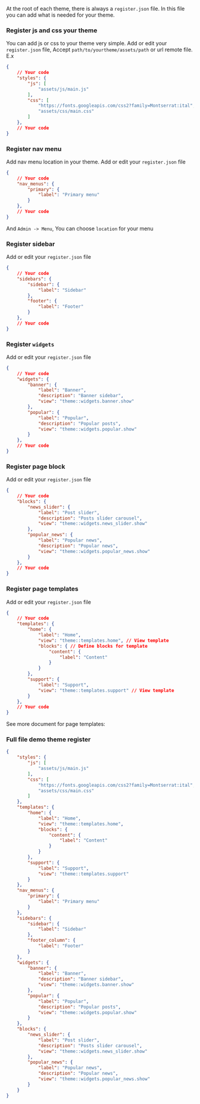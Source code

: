 At the root of each theme, there is always a `register.json` file. In this file you can add what is needed for your theme.

### Register js and css your theme
You can add js or css to your theme very simple. Add or edit your `register.json` file, Accept `path/to/yourtheme/assets/path` or url remote file. E.x
```json
{
    // Your code
    "styles": {
        "js": [
            "assets/js/main.js"
        ],
        "css": [
            "https://fonts.googleapis.com/css2?family=Montserrat:ital",
            "assets/css/main.css"
        ]
    },
    // Your code
}
```

### Register nav menu
Add nav menu location in your theme. Add or edit your `register.json` file
```json
{
    // Your code
    "nav_menus": {
        "primary": {
            "label": "Primary menu"
        }
    },
    // Your code
}
```
And `Admin -> Menu`, You can choose `location` for your menu

### Register sidebar
Add or edit your `register.json` file
```json
{
    // Your code
    "sidebars": {
        "sidebar": {
            "label": "Sidebar"
        },
        "footer": {
            "label": "Footer"
        }
    },
    // Your code
}
```

### Register `widgets`
Add or edit your `register.json` file
```json
{
    // Your code
    "widgets": {
        "banner": {
            "label": "Banner",
            "description": "Banner sidebar",
            "view": "theme::widgets.banner.show"
        },
        "popular": {
            "label": "Popular",
            "description": "Popular posts",
            "view": "theme::widgets.popular.show"
        }
    },
    // Your code
}
```

### Register page block
Add or edit your `register.json` file
```json
{
    // Your code
    "blocks": {
        "news_slider": {
            "label": "Post slider",
            "description": "Posts slider carousel",
            "view": "theme::widgets.news_slider.show"
        },
        "popular_news": {
            "label": "Popular news",
            "description": "Popular news",
            "view": "theme::widgets.popular_news.show"
        }
    },
    // Your code
}
```

### Register page templates
Add or edit your `register.json` file
```json
{
    // Your code
    "templates": {
        "home": {
            "label": "Home",
            "view": "theme::templates.home", // View template
            "blocks": { // Define blocks for template
                "content": {
                    "label": "Content"
                }
            }
        },
        "support": {
            "label": "Support",
            "view": "theme::templates.support" // View template
        }
    },
    // Your code
}
```

See more document for page templates: 

### Full file demo theme register

```json
{
    "styles": {
        "js": [
            "assets/js/main.js"
        ],
        "css": [
            "https://fonts.googleapis.com/css2?family=Montserrat:ital",
            "assets/css/main.css"
        ]
    },
    "templates": {
        "home": {
            "label": "Home",
            "view": "theme::templates.home",
            "blocks": {
                "content": {
                    "label": "Content"
                }
            }
        },
        "support": {
            "label": "Support",
            "view": "theme::templates.support"
        }
    },
    "nav_menus": {
        "primary": {
            "label": "Primary menu"
        }
    },
    "sidebars": {
        "sidebar": {
            "label": "Sidebar"
        },
        "footer_column": {
            "label": "Footer"
        }
    },
    "widgets": {
        "banner": {
            "label": "Banner",
            "description": "Banner sidebar",
            "view": "theme::widgets.banner.show"
        },
        "popular": {
            "label": "Popular",
            "description": "Popular posts",
            "view": "theme::widgets.popular.show"
        }
    },
    "blocks": {
        "news_slider": {
            "label": "Post slider",
            "description": "Posts slider carousel",
            "view": "theme::widgets.news_slider.show"
        },
        "popular_news": {
            "label": "Popular news",
            "description": "Popular news",
            "view": "theme::widgets.popular_news.show"
        }
    }
}
```